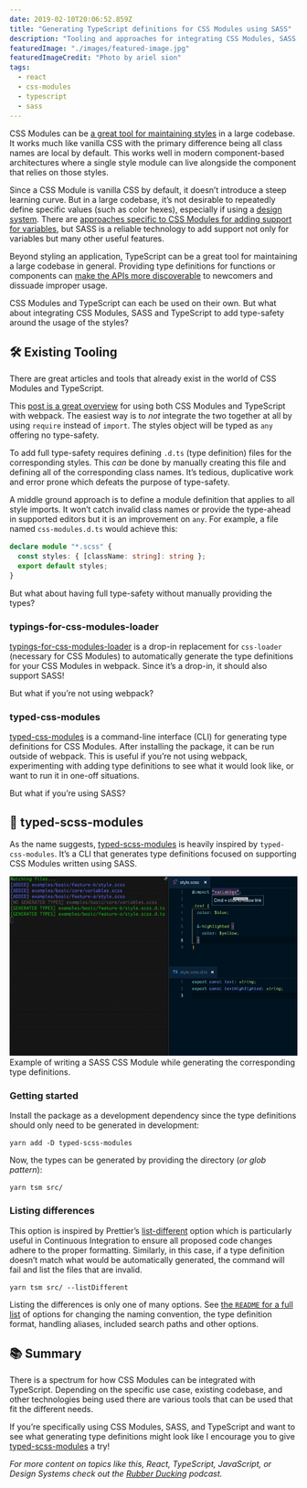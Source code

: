 ```yaml
---
date: 2019-02-10T20:06:52.859Z
title: "Generating TypeScript definitions for CSS Modules using SASS"
description: "Tooling and approaches for integrating CSS Modules, SASS, and TypeScript to add additional type-safety when importing the styles."
featuredImage: "./images/featured-image.jpg"
featuredImageCredit: "Photo by ariel sion"
tags:
  - react
  - css-modules
  - typescript
  - sass
---
```


CSS Modules can be [a great tool for maintaining styles](/writing-maintainable-styles-and-components-with-css-modules) in a large codebase. It works much like vanilla CSS with the primary difference being all class names are local by default. This works well in modern component-based architectures where a single style module can live alongside the component that relies on those styles.

Since a CSS Module is vanilla CSS by default, it doesn’t introduce a steep learning curve. But in a large codebase, it’s not desirable to repeatedly define specific values (such as color hexes), especially if using a [design system](/migrating-a-design-system-to-a-dedicated-repository). There are [approaches specific to CSS Modules for adding support for variables](https://github.com/css-modules/css-modules/blob/master/docs/values-variables.md), but SASS is a reliable technology to add support not only for variables but many other useful features.

Beyond styling an application, TypeScript can be a great tool for maintaining a large codebase in general. Providing type definitions for functions or components can [make the APIs more discoverable](/using-component-dot-notation-with-typescript-to-create-a-set-of-components) to newcomers and dissuade improper usage.

CSS Modules and TypeScript can each be used on their own. But what about integrating CSS Modules, SASS and TypeScript to add type-safety around the usage of the styles?

## 🛠 Existing Tooling

There are great articles and tools that already exist in the world of CSS Modules and TypeScript.

This [post is a great overview](https://medium.com/@sapegin/css-modules-with-typescript-and-webpack-6b221ebe5f10) for using both CSS Modules and TypeScript with webpack. The easiest way is to *not* integrate the two together at all by using `require` instead of `import`. The styles object will be typed as `any` offering no type-safety.

To add full type-safety requires defining `.d.ts` (type definition) files for the corresponding styles. This *can* be done by manually creating this file and defining all of the corresponding class names. It’s tedious, duplicative work and error prone which defeats the purpose of type-safety.

A middle ground approach is to define a module definition that applies to all style imports. It won’t catch invalid class names or provide the type-ahead in supported editors but it is an improvement on `any`. For example, a file named `css-modules.d.ts` would achieve this:

```typescript
declare module "*.scss" {
  const styles: { [className: string]: string };
  export default styles;
}
```

But what about having full type-safety without manually providing the types?

### typings-for-css-modules-loader

[typings-for-css-modules-loader](https://github.com/Jimdo/typings-for-css-modules-loader) is a drop-in replacement for `css-loader` (necessary for CSS Modules) to automatically generate the type definitions for your CSS Modules in webpack. Since it’s a drop-in, it should also support SASS!

But what if you’re not using webpack?

### typed-css-modules

[typed-css-modules](https://github.com/Quramy/typed-css-modules) is a command-line interface (CLI) for generating type definitions for CSS Modules. After installing the package, it can be run outside of webpack. This is useful if you’re not using webpack, experimenting with adding type definitions to see what it would look like, or want to run it in one-off situations.

But what if you’re using SASS?

## 🎁 typed-scss-modules

As the name suggests, [typed-scss-modules](https://github.com/skovy/typed-scss-modules) is heavily inspired by `typed-css-modules`. It’s a CLI that generates type definitions focused on supporting CSS Modules written using SASS.

![Example of writing a SASS CSS Module while generating the corresponding type definitions.](./images/typed-scss-modules-output.gif)
<span class="image-caption">
Example of writing a SASS CSS Module while generating the corresponding type definitions.
</span>

### Getting started

Install the package as a development dependency since the type definitions should only need to be generated in development:

```
yarn add -D typed-scss-modules 
```

Now, the types can be generated by providing the directory (*or glob pattern*):

```
yarn tsm src/
```


### Listing differences

This option is inspired by Prettier’s [list-different](https://prettier.io/docs/en/cli.html#list-different) option which is particularly useful in Continuous Integration to ensure all proposed code changes adhere to the proper formatting. Similarly, in this case, if a type definition doesn’t match what would be automatically generated, the command will fail and list the files that are invalid.

```
yarn tsm src/ --listDifferent
```

Listing the differences is only one of many options. See [the `README` for a full list](https://github.com/skovy/typed-scss-modules#readme) of options for changing the naming convention, the type definition format, handling aliases, included search paths and other options.

## 📚 Summary

There is a spectrum for how CSS Modules can be integrated with TypeScript. Depending on the specific use case, existing codebase, and other technologies being used there are various tools that can be used that fit the different needs.

If you’re specifically using CSS Modules, SASS, and TypeScript and want to see what generating type definitions might look like I encourage you to give [typed-scss-modules](https://github.com/skovy/typed-scss-modules) a try!

*For more content on topics like this, React, TypeScript, JavaScript, or Design Systems check out the [Rubber Ducking](http://www.rubberducking.fm/) podcast.*
